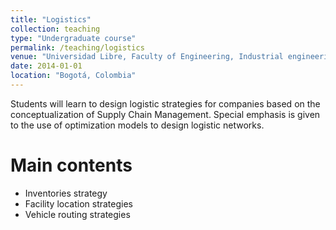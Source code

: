```yaml
---
title: "Logistics"
collection: teaching
type: "Undergraduate course"
permalink: /teaching/logistics
venue: "Universidad Libre, Faculty of Engineering, Industrial engineering"
date: 2014-01-01
location: "Bogotá, Colombia"
---
```


Students will learn to design logistic strategies for companies based on the conceptualization of Supply Chain Management. Special emphasis is given to the use of optimization models to design logistic networks.

Main contents
==========
* Inventories strategy
* Facility location strategies
* Vehicle routing strategies

